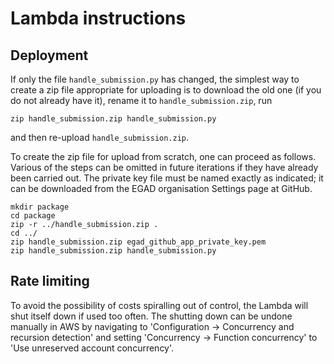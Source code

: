 Lambda instructions
=======================

Deployment
----------

If only the file `handle_submission.py` has changed, the simplest way to create
a zip file appropriate for uploading is to download the old one (if you do
not already have it), rename it to `handle_submission.zip`, run

```
zip handle_submission.zip handle_submission.py
```

and then re-upload `handle_submission.zip`.

To create the zip file for upload from scratch, one can proceed as follows.
Various of the steps can be omitted in future iterations if they have already
been carried out. The private key file must be named exactly as indicated; it
can be downloaded from the EGAD organisation Settings page at GitHub.

```
mkdir package
cd package
zip -r ../handle_submission.zip .
cd ../
zip handle_submission.zip egad_github_app_private_key.pem
zip handle_submission.zip handle_submission.py
```

Rate limiting
-------------

To avoid the possibility of costs spiralling out of control, the Lambda will
shut itself down if used too often. The shutting down can be undone manually
in AWS by navigating to 'Configuration -> Concurrency and recursion detection'
and setting 'Concurrency -> Function concurrency' to
'Use unreserved account concurrency'.


